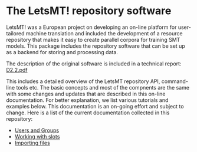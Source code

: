 
# The LetsMT! repository software

LetsMT! was a European project on developing an on-line platform for user-tailored machine translation and included the development of a resource repository that makes it easy to create parallel corpora for training SMT models. This package includes the repository software that can be set up as a backend for storing and processing data.

The description of the original software is included in a technical report: [D2.2.pdf](D2.2.pdf)

This includes a detailed overview of the LetsMT repository API, command-line tools etc. The basic concepts and most of the compnents are the same with some changes and updates that are described in this on-line documentation. For better explanation, we list various tutorials and examples below. This documentation is an on-going effort and subject to change. Here is a list of the current documentation collected in this repository:


* [Users and Groups](UsersAndGroups.md)
* [Working with slots](WorkingWithSlots.md)
* [Importing files](ImportingFiles.md)
